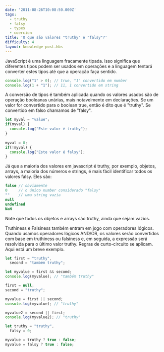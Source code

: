 ```yaml
---
date: '2011-08-26T10:08:50.000Z'
tags:
  - truthy
  - falsy
  - types
  - coercion
title: 'O que são valores "truthy" e "falsy"?'
difficulty: 4
layout: knowledge-post.hbs
---
```



<!-- JavaScript is weakly typed language. That means different types can be
used in operations and the language will try to convert the types
until the operation makes sense. -->
JavaScript é uma linguagem fracamente tipada. Isso significa que diferentes tipos podem ser usados em operações e a linguagem tentará converter estes tipos até que a operação faça sentido.


```js
console.log("1" > 0); // true, "1" convertido em number
console.log(1 + "1"); // 11, 1 convertido em string
```

<!-- Type conversion also applies when values are used in unary boolean
operations, most notably if statements. If a value converts to the
boolean true, then it is said to be "truthy". If it converts to false
it is "falsy". -->
A conversão de tipos é também aplicada quando os valores usados são de operação booleanas unárias, mais notavelmente em declarações. Se um valor for convertido para o boolean true, então é dito que é "truthy". Se convertido em falso chamamos de "falsy".

```js
let myval = "value";
if(myval) {
  console.log("Este valor é truthy");
}
    
myval = 0;
if(!myval) {
  console.log("Este valor é falsy");
}
```

<!-- Since most values in javascript are truthy, e.g. objects, arrays, most
numbers and strings, it's easier to identify all of the falsy
values. These are: -->
Já que a maioria dos valores em javascript é truthy, por exemplo, objetos, arrays, a maioria dos números e strings, é mais fácil identificar todos os valores falsy. Eles são:

```js
false // obviamente
0     // o único number considerado "falsy"
""    // uma string vazia
null
undefined
NaN
```
    
<!-- Note that all objects and arrays are truthy, even empty ones. -->
Note que todos os objetos e arrays são truthy, ainda que sejam vazios.

<!-- Truthiness and Falsiness also come into play with logical
operators. When using logical AND/OR, the values will be converted
based on truthiness or falseness and then the expression will resolve
to the last truthy value. Short circuit rules apply. Here's an
extended example. -->
Truthiness e Falsiness também entram em jogo com operadores lógicos. Quando usamos operadores lógicos AND/OR, os valores serão convertidos com base em truthiness ou falsiness e, em seguida, a expressão será resolvida para o último valor truthy. Regras de curto-circuito se aplicam. Aqui está um breve exemplo.

```js
let first = "truthy",
  second = "também truthy";

let myvalue = first && second;
console.log(myvalue); // "também truthy"

first = null;
second = "truthy";

myvalue = first || second;
console.log(myvalue); // "truthy"

myvalue2 = second || first;
console.log(myvalue2); // "truthy"

let truthy = "truthy",
  falsy = 0;

myvalue = truthy ? true : false;
myvalue = falsy ? true : false;
```
